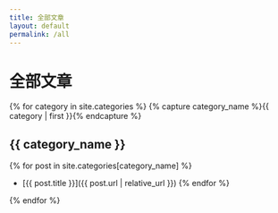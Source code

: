 ```yaml
---
title: 全部文章
layout: default
permalink: /all
---
```

# 全部文章

{% for category in site.categories %}
{% capture category_name %}{{ category | first }}{% endcapture %}
## {{ category_name }}

{% for post in site.categories[category_name] %}
- [{{ post.title }}]({{ post.url | relative_url }})
{% endfor %}

{% endfor %}